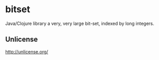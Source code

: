 # bitset

Java/Clojure library a very, very large bit-set, indexed by long integers.

## Unlicense

http://unlicense.org/
